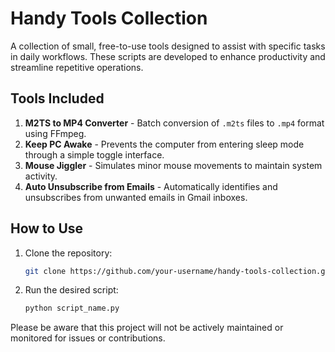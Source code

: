 # Handy Tools Collection

A collection of small, free-to-use tools designed to assist with specific tasks in daily workflows. These scripts are developed to enhance productivity and streamline repetitive operations.

## Tools Included
1. **M2TS to MP4 Converter** - Batch conversion of `.m2ts` files to `.mp4` format using FFmpeg.
2. **Keep PC Awake** - Prevents the computer from entering sleep mode through a simple toggle interface.
3. **Mouse Jiggler** - Simulates minor mouse movements to maintain system activity.
4. **Auto Unsubscribe from Emails** - Automatically identifies and unsubscribes from unwanted emails in Gmail inboxes.

## How to Use
1. Clone the repository:
   ```bash
   git clone https://github.com/your-username/handy-tools-collection.git
   ```
2. Run the desired script:
   ```bash
   python script_name.py
   ```

Please be aware that this project will not be actively maintained or monitored for issues or contributions.
